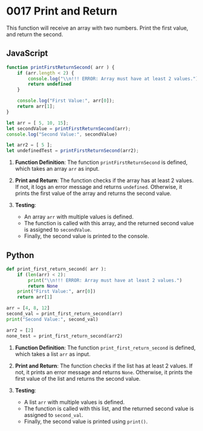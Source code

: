 # 0017 Print and Return

This function will receive an array with two numbers. Print the first value, and return the second.


## JavaScript

```jsx
function printFirstReturnSecond( arr ) {
    if (arr.length < 2) {
        console.log("\\n!!! ERROR: Array must have at least 2 values.")
        return undefined
    }

    console.log("First Value:", arr[0]);
    return arr[1];
}

let arr = [ 5, 10, 15];
let secondValue = printFirstReturnSecond(arr);
console.log("Second Value:", secondValue)

let arr2 = [ 5 ];
let undefinedTest = printFirstReturnSecond(arr2);
```

1. **Function Definition**: The function `printFirstReturnSecond` is defined, which takes an array `arr` as input.

2. **Print and Return**: The function checks if the array has at least 2 values. If not, it logs an error message and returns `undefined`. Otherwise, it prints the first value of the array and returns the second value.

3. **Testing**:
    - An array `arr` with multiple values is defined.
    - The function is called with this array, and the returned second value is assigned to `secondValue`.
    - Finally, the second value is printed to the console.


## Python

```python
def print_first_return_second( arr ):
    if (len(arr) < 2):
        print("\\n!!! ERROR: Array must have at least 2 values.")
        return None
    print("First Value:", arr[0])
    return arr[1]

arr = [4, 8, 12]
second_val = print_first_return_second(arr)
print("Second Value:", second_val)

arr2 = [2]
none_test = print_first_return_second(arr2)
```

1. **Function Definition**: The function `print_first_return_second` is defined, which takes a list `arr` as input.

2. **Print and Return**: The function checks if the list has at least 2 values. If not, it prints an error message and returns `None`. Otherwise, it prints the first value of the list and returns the second value.

3. **Testing**:
    - A list `arr` with multiple values is defined.
    - The function is called with this list, and the returned second value is assigned to `second_val`.
    - Finally, the second value is printed using `print()`.
